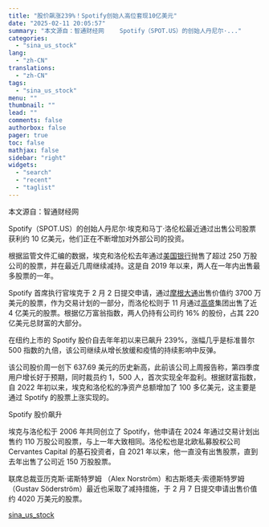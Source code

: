 ```yaml
---
title: "股价飙涨239%！Spotify创始人高位套现10亿美元"
date: "2025-02-11 20:05:57"
summary: "本文源自：智通财经网 　　Spotify（SPOT.US）的创始人丹尼尔·..."
categories:
  - "sina_us_stock"
lang:
  - "zh-CN"
translations:
  - "zh-CN"
tags:
  - "sina_us_stock"
menu: ""
thumbnail: ""
lead: ""
comments: false
authorbox: false
pager: true
toc: false
mathjax: false
sidebar: "right"
widgets:
  - "search"
  - "recent"
  - "taglist"
---
```


本文源自：智通财经网

Spotify（SPOT.US）的创始人丹尼尔·埃克和马丁·洛伦松最近通过出售公司股票获利约 10 亿美元，他们正在不断增加对外部公司的投资。

根据监管文件汇编的数据，埃克和洛伦松去年通过[美国银行](https://stock.finance.sina.com.cn/usstock/quotes/BAC.html)抛售了超过 250 万股公司的股票，并在最近几周继续减持。这是自 2019 年以来，两人在一年内出售最多股票的一年。

Spotify 首席执行官埃克于 2 月 2 日提交申请，通过[摩根大通](https://stock.finance.sina.com.cn/usstock/quotes/JPM.html)出售价值约 3700 万美元的股票，作为交易计划的一部分，而洛伦松则于 11 月通过[高盛](https://stock.finance.sina.com.cn/usstock/quotes/GS.html)集团出售了近 4 亿美元的股票。根据亿万富翁指数，两人仍持有公司约 16% 的股份，占其 220 亿美元总财富的大部分。

在纽约上市的 Spotify 股价自去年年初以来已飙升 239%，涨幅几乎是标准普尔 500 指数的九倍，该公司继续从增长放缓和疫情的持续影响中反弹。

该公司股价周一创下 637.69 美元的历史新高，此前该公司上周报告称，第四季度用户增长好于预期，同时裁员约 1，500 人，首次实现全年盈利。根据财富指数，自 2022 年初以来，埃克和洛伦松的净资产总额增加了 100 多亿美元，这主要是通过 Spotify 的股票上涨实现的。

Spotify 股价飙升

埃克与洛伦松于 2006 年共同创立了 Spotify，他申请在 2024 年通过交易计划出售约 110 万股公司股票，与上一年大致相同。洛伦松也是北欧私募股权公司 Cervantes Capital 的基石投资者，自 2021 年以来，他一直没有出售股票，直到去年出售了公司近 150 万股股票。

联席总裁亚历克斯·诺斯特罗姆 （Alex Norström）和古斯塔夫·索德斯特罗姆（Gustav Söderström）最近也采取了减持措施，于 2 月 7 日提交申请出售价值约 4020 万美元的股票。

[sina_us_stock](https://finance.sina.com.cn/stock/usstock/c/2025-02-11/doc-inekcimw3132187.shtml)
